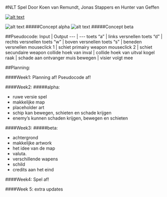 
#NLT Spel
Door Koen van Remundt, Jonas Stappers en Hunter van Geffen

[![alt text](http://i.imgur.com/Y6x2Sks.png "NGC-7331")](http://smauwie.github.io/NLT-spel)

![alt text](http://i.imgur.com/qOjqXot.png "Alpha")
#####Concept alpha
![alt text](http://i.imgur.com/4dqY0pG.png "Beta")
#####Concept beta

##Pseudocode:
Input | Output
--- | ---
toets “a” | links versnellen
toets “d” | rechts versnellen
toets “w” | boven versnellen
toets “s” | beneden versnellen
mouseclick 1 | schiet primairy weapon
mouseclick 2 | schiet secundaire weapon
collide hoek van inval | collide hoek van uitval
kogel raak | schade aan ontvanger
muis bewegen | visier volgt mee


##Planning:

####Week1:
Planning af!
Pseudocode af!

####Week2:
#####alpha:
- ruwe versie spel
- makkelijke map 
- placeholder art
- schip kan bewegen, schieten en schade krijgen 
- enemy’s kunnen schaden krijgen, bewegen en schieten

	
####Week3:
#####beta:
- achtergrond
- makkelijke artwork
- het idee van de map
- valuta.
- verschillende wapens
- schild
- credits aan het eind

####Week4:
Spel af!

####Week 5:
extra updates
